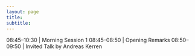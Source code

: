 ```yaml
---
layout: page
title: 
subtitle: 
---
```




08:45–10:30	| Morning Session 1
08:45–08:50	| Opening Remarks
08:50–09:50	| Invited Talk by Andreas Kerren
